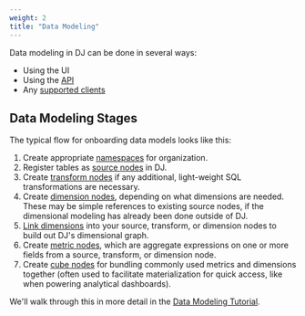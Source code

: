 ```yaml
---
weight: 2
title: "Data Modeling"
---
```


Data modeling in DJ can be done in several ways:
* Using the UI
* Using the [API](../../developers/dj-server-v0.0.1a44)
* Any [supported clients](../dj-clients/)

## Data Modeling Stages

The typical flow for onboarding data models looks like this:
1. Create appropriate [namespaces](../creating-nodes/namespaces/) for organization.
1. Register tables as [source nodes](../creating-nodes/sources/) in DJ.
2. Create [transform nodes](../creating-nodes/transforms/) if any additional, light-weight SQL transformations are necessary.
3. Create [dimension nodes](../creating-nodes/dimensions/), depending on what dimensions are needed. These may be simple references to existing source nodes, if the dimensional modeling has already been done outside of DJ.
4. [Link dimensions](../../dj-concepts/dimension-discovery/#dimension-links) into your source, transform, or dimension nodes to build out DJ's dimensional graph.
5. Create [metric nodes](../creating-nodes/metrics/), which are aggregate expressions on one or more fields from a source, transform, or dimension node.
6. Create [cube nodes](../creating-nodes/cubes/) for bundling commonly used metrics and dimensions together (often used to facilitate materialization for quick access, like when powering analytical dashboards).

We'll walk through this in more detail in the [Data Modeling Tutorial](#).

